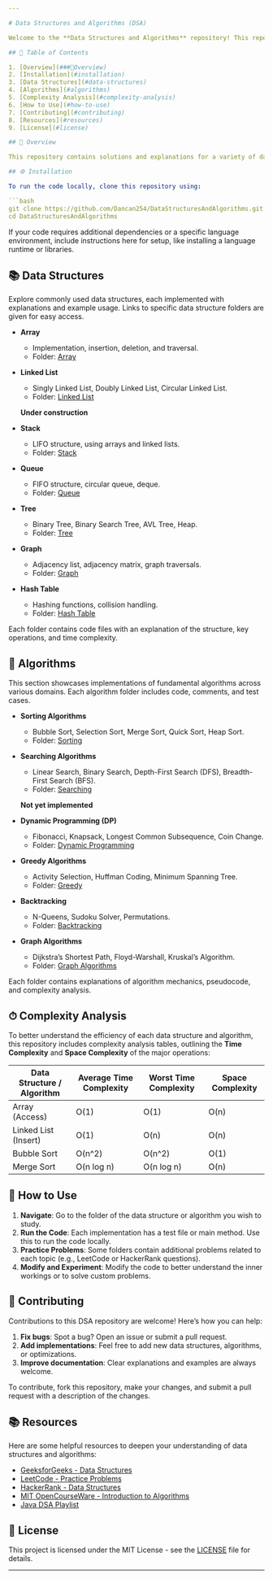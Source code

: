 ```yaml
---

# Data Structures and Algorithms (DSA)

Welcome to the **Data Structures and Algorithms** repository! This repo is a comprehensive collection of various DSA implementations, covering essential concepts, techniques, and problem-solving approaches commonly asked in technical interviews and coding competitions.

## 📑 Table of Contents

1. [Overview](###🧩Overview)
2. [Installation](#installation)
3. [Data Structures](#data-structures)
4. [Algorithms](#algorithms)
5. [Complexity Analysis](#complexity-analysis)
6. [How to Use](#how-to-use)
7. [Contributing](#contributing)
8. [Resources](#resources)
9. [License](#license)

## 🧩 Overview

This repository contains solutions and explanations for a variety of data structures and algorithms implemented in [your language(s)]. The goal is to provide clear, well-documented examples that can serve as a study guide, a coding reference, or a preparation resource for technical interviews.

## ⚙️ Installation

To run the code locally, clone this repository using:

```bash
git clone https://github.com/Dancan254/DataStructuresAndAlgorithms.git
cd DataStructuresAndAlgorithms
```

If your code requires additional dependencies or a specific language environment, include instructions here for setup, like installing a language runtime or libraries.

## 📚 Data Structures

Explore commonly used data structures, each implemented with explanations and example usage. Links to specific data structure folders are given for easy access.

- **Array**
  - Implementation, insertion, deletion, and traversal.
  - Folder: [Array](./Array)
- **Linked List**
  - Singly Linked List, Doubly Linked List, Circular Linked List.
  - Folder: [Linked List](./LinkedList)
 
  **Under construction**
- **Stack**
  - LIFO structure, using arrays and linked lists.
  - Folder: [Stack](./Stack)
- **Queue**
  - FIFO structure, circular queue, deque.
  - Folder: [Queue](./Queue)
- **Tree**
  - Binary Tree, Binary Search Tree, AVL Tree, Heap.
  - Folder: [Tree](./Tree)
- **Graph**
  - Adjacency list, adjacency matrix, graph traversals.
  - Folder: [Graph](./Graph)
- **Hash Table**
  - Hashing functions, collision handling.
  - Folder: [Hash Table](./HashTable)
  
Each folder contains code files with an explanation of the structure, key operations, and time complexity.

## 🔄 Algorithms

This section showcases implementations of fundamental algorithms across various domains. Each algorithm folder includes code, comments, and test cases.

- **Sorting Algorithms**
  - Bubble Sort, Selection Sort, Merge Sort, Quick Sort, Heap Sort.
  - Folder: [Sorting](./Sorting)
- **Searching Algorithms**
  - Linear Search, Binary Search, Depth-First Search (DFS), Breadth-First Search (BFS).
  - Folder: [Searching](./Searching)
 
  **Not yet implemented**
- **Dynamic Programming (DP)**
  - Fibonacci, Knapsack, Longest Common Subsequence, Coin Change.
  - Folder: [Dynamic Programming](./DynamicProgramming)
- **Greedy Algorithms**
  - Activity Selection, Huffman Coding, Minimum Spanning Tree.
  - Folder: [Greedy](./Greedy)
- **Backtracking**
  - N-Queens, Sudoku Solver, Permutations.
  - Folder: [Backtracking](./Backtracking)
- **Graph Algorithms**
  - Dijkstra’s Shortest Path, Floyd-Warshall, Kruskal’s Algorithm.
  - Folder: [Graph Algorithms](./GraphAlgorithms)

Each folder contains explanations of algorithm mechanics, pseudocode, and complexity analysis.

## ⏱ Complexity Analysis

To better understand the efficiency of each data structure and algorithm, this repository includes complexity analysis tables, outlining the **Time Complexity** and **Space Complexity** of the major operations:

| Data Structure / Algorithm | Average Time Complexity | Worst Time Complexity | Space Complexity |
|----------------------------|-------------------------|-----------------------|------------------|
| Array (Access)             | O(1)                   | O(1)                  | O(n)             |
| Linked List (Insert)       | O(1)                   | O(n)                  | O(n)             |
| Bubble Sort                | O(n^2)                 | O(n^2)                | O(1)             |
| Merge Sort                 | O(n log n)             | O(n log n)            | O(n)             |


## 📝 How to Use

1. **Navigate**: Go to the folder of the data structure or algorithm you wish to study.
2. **Run the Code**: Each implementation has a test file or main method. Use this to run the code locally.
3. **Practice Problems**: Some folders contain additional problems related to each topic (e.g., LeetCode or HackerRank questions).
4. **Modify and Experiment**: Modify the code to better understand the inner workings or to solve custom problems.

## 🤝 Contributing

Contributions to this DSA repository are welcome! Here’s how you can help:

1. **Fix bugs**: Spot a bug? Open an issue or submit a pull request.
2. **Add implementations**: Feel free to add new data structures, algorithms, or optimizations.
3. **Improve documentation**: Clear explanations and examples are always welcome.

To contribute, fork this repository, make your changes, and submit a pull request with a description of the changes.

## 📚 Resources

Here are some helpful resources to deepen your understanding of data structures and algorithms:

- [GeeksforGeeks - Data Structures](https://www.geeksforgeeks.org/data-structures/)
- [LeetCode - Practice Problems](https://leetcode.com/)
- [HackerRank - Data Structures](https://www.hackerrank.com/domains/tutorials/10-days-of-js)
- [MIT OpenCourseWare - Introduction to Algorithms](https://ocw.mit.edu/courses/electrical-engineering-and-computer-science/6-006-introduction-to-algorithms-fall-2011/)
- [Java DSA Playlist](https://www.youtube.com/playlist?list=PL9gnSGHSqcnr_DxHsP7AW9ftq0AtAyYqJ)

## 📜 License

This project is licensed under the MIT License - see the [LICENSE](LICENSE) file for details.

---
```

